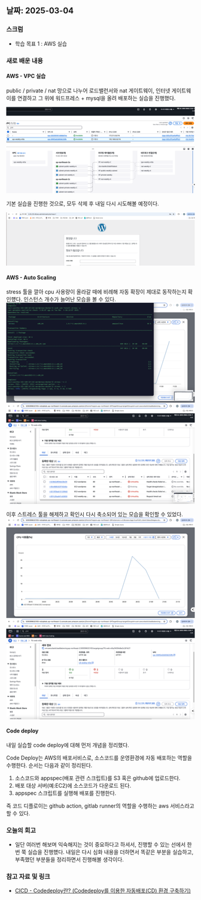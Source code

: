 ## 날짜: 2025-03-04

### 스크럼
- 학습 목표 1 : AWS 실습

### 새로 배운 내용
#### AWS - VPC 실습
public / private / nat 망으로 나누어 로드밸런서와 nat 게이트웨이, 인터넷 게이트웨이를 연결하고 그 위에 워드프레스 + mysql을 올려 배포하는 실습을 진행했다.

<img src="img/1.png">

기본 실습을 진행한 것으로, 모두 삭제 후 내일 다시 시도해볼 예정이다.

<img src="img/2.png">

#### AWS - Auto Scaling
stress 툴을 깔아 cpu 사용량이 올라갈 때에 비례해 자동 확장이 제대로 동작하는지 확인헀다. 인스턴스 개수가 늘어난 모습을 볼 수 있다.
<img src="img/3.png">
<img src="img/4.png">

이후 스트레스 툴을 해제하고 확인시 다시 축소되어 있는 모습을 확인할 수 있었다.
<img src="img/5.png">
<img src="img/6.png">

#### Code deploy
내일 실습할 code deploy에 대해 먼저 개념을 정리했다.

Code Deploy는 AWS의 배포서비스로, 소스코드를 운영환경에 자동 배포하는 역할을 수행한다. 순서는 다음과 같이 정리된다.

1. 소스코드와 appspec(배포 관련 스크립트)를 S3 혹은 github에 업로드한다.
2. 배포 대상 서버(예:EC2)에 소스코드가 다운로드 된다.
3. appspec 스크립트를 실행해 배포를 진행한다.

즉 코드 디플로이는 github action, gitlab runner의 역할을 수행하는 aws 서비스라고 할 수 있다. 

### 오늘의 회고
- 일단 여러번 해보며 익숙해지는 것이 중요하다고 하셔서, 진행할 수 있는 선에서 한 번 쭉 실습을 진행헀다. 내일은 다시 심화 내용을 더하면서 똑같은 부분을 실습하고, 부족했던 부분들을 정리하면서 진행해볼 생각이다. 

### 참고 자료 및 링크
- [CICD - Codedeploy란? (Codedeploy를 이용한 자동배포(CD) 환경 구축하기)](https://galid1.tistory.com/745)

